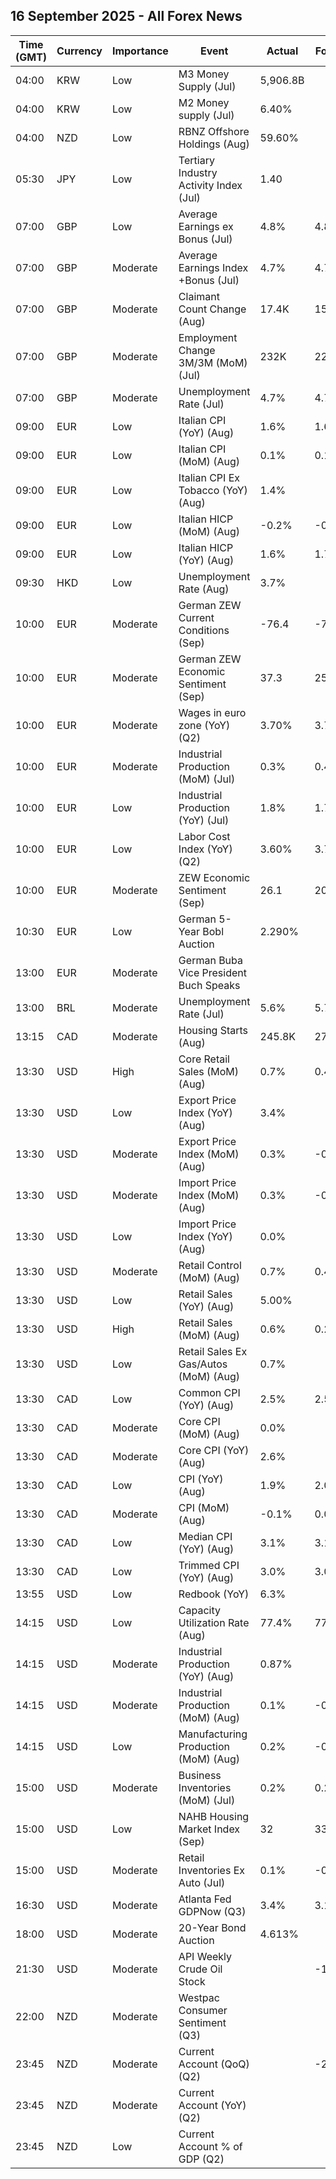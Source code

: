 ## 16 September 2025 - All Forex News

| Time (GMT) | Currency | Importance | Event | Actual | Forecast | Previous |
|------|----------|------------|-------|--------|----------|----------|
| 04:00 | KRW | Low | M3 Money Supply (Jul) | 5,906.8B |  | 5,851.1B |
| 04:00 | KRW | Low | M2 Money supply (Jul) | 6.40% |  | 5.40% |
| 04:00 | NZD | Low | RBNZ Offshore Holdings (Aug) | 59.60% |  | 60.80% |
| 05:30 | JPY | Low | Tertiary Industry Activity Index (Jul) | 1.40 |  | 3.90 |
| 07:00 | GBP | Low | Average Earnings ex Bonus (Jul) | 4.8% | 4.8% | 5.0% |
| 07:00 | GBP | Moderate | Average Earnings Index +Bonus (Jul) | 4.7% | 4.7% | 4.6% |
| 07:00 | GBP | Moderate | Claimant Count Change (Aug) | 17.4K | 15.3K | -33.3K |
| 07:00 | GBP | Moderate | Employment Change 3M/3M (MoM) (Jul) | 232K | 220K | 238K |
| 07:00 | GBP | Moderate | Unemployment Rate (Jul) | 4.7% | 4.7% | 4.7% |
| 09:00 | EUR | Low | Italian CPI (YoY) (Aug) | 1.6% | 1.6% | 1.6% |
| 09:00 | EUR | Low | Italian CPI (MoM) (Aug) | 0.1% | 0.1% | 0.4% |
| 09:00 | EUR | Low | Italian CPI Ex Tobacco (YoY) (Aug) | 1.4% |  | 1.5% |
| 09:00 | EUR | Low | Italian HICP (MoM) (Aug) | -0.2% | -0.2% | -1.0% |
| 09:00 | EUR | Low | Italian HICP (YoY) (Aug) | 1.6% | 1.7% | 1.7% |
| 09:30 | HKD | Low | Unemployment Rate (Aug) | 3.7% |  | 3.7% |
| 10:00 | EUR | Moderate | German ZEW Current Conditions (Sep) | -76.4 | -75.0 | -68.6 |
| 10:00 | EUR | Moderate | German ZEW Economic Sentiment (Sep) | 37.3 | 25.3 | 34.7 |
| 10:00 | EUR | Moderate | Wages in euro zone (YoY) (Q2) | 3.70% | 3.70% | 3.50% |
| 10:00 | EUR | Moderate | Industrial Production (MoM) (Jul) | 0.3% | 0.4% | -0.6% |
| 10:00 | EUR | Low | Industrial Production (YoY) (Jul) | 1.8% | 1.7% | 0.7% |
| 10:00 | EUR | Low | Labor Cost Index (YoY) (Q2) | 3.60% | 3.70% | 3.40% |
| 10:00 | EUR | Moderate | ZEW Economic Sentiment (Sep) | 26.1 | 20.3 | 25.1 |
| 10:30 | EUR | Low | German 5-Year Bobl Auction | 2.290% |  | 2.320% |
| 13:00 | EUR | Moderate | German Buba Vice President Buch Speaks |  |  |  |
| 13:00 | BRL | Moderate | Unemployment Rate (Jul) | 5.6% | 5.7% | 5.8% |
| 13:15 | CAD | Moderate | Housing Starts (Aug) | 245.8K | 278.0K | 293.5K |
| 13:30 | USD | High | Core Retail Sales (MoM) (Aug) | 0.7% | 0.4% | 0.4% |
| 13:30 | USD | Low | Export Price Index (YoY) (Aug) | 3.4% |  | 2.4% |
| 13:30 | USD | Moderate | Export Price Index (MoM) (Aug) | 0.3% | -0.1% | 0.3% |
| 13:30 | USD | Moderate | Import Price Index (MoM) (Aug) | 0.3% | -0.2% | 0.2% |
| 13:30 | USD | Low | Import Price Index (YoY) (Aug) | 0.0% |  | -0.2% |
| 13:30 | USD | Moderate | Retail Control (MoM) (Aug) | 0.7% | 0.4% | 0.5% |
| 13:30 | USD | Low | Retail Sales (YoY) (Aug) | 5.00% |  | 4.09% |
| 13:30 | USD | High | Retail Sales (MoM) (Aug) | 0.6% | 0.2% | 0.6% |
| 13:30 | USD | Low | Retail Sales Ex Gas/Autos (MoM) (Aug) | 0.7% |  | 0.3% |
| 13:30 | CAD | Low | Common CPI (YoY) (Aug) | 2.5% | 2.5% | 2.6% |
| 13:30 | CAD | Moderate | Core CPI (MoM) (Aug) | 0.0% |  | 0.1% |
| 13:30 | CAD | Moderate | Core CPI (YoY) (Aug) | 2.6% |  | 2.6% |
| 13:30 | CAD | Low | CPI (YoY) (Aug) | 1.9% | 2.0% | 1.7% |
| 13:30 | CAD | Moderate | CPI (MoM) (Aug) | -0.1% | 0.0% | 0.3% |
| 13:30 | CAD | Low | Median CPI (YoY) (Aug) | 3.1% | 3.1% | 3.1% |
| 13:30 | CAD | Low | Trimmed CPI (YoY) (Aug) | 3.0% | 3.0% | 3.1% |
| 13:55 | USD | Low | Redbook (YoY) | 6.3% |  | 6.6% |
| 14:15 | USD | Low | Capacity Utilization Rate (Aug) | 77.4% | 77.4% | 77.4% |
| 14:15 | USD | Moderate | Industrial Production (YoY) (Aug) | 0.87% |  | 1.27% |
| 14:15 | USD | Moderate | Industrial Production (MoM) (Aug) | 0.1% | -0.1% | -0.4% |
| 14:15 | USD | Low | Manufacturing Production (MoM) (Aug) | 0.2% | -0.2% | -0.1% |
| 15:00 | USD | Moderate | Business Inventories (MoM) (Jul) | 0.2% | 0.2% | 0.2% |
| 15:00 | USD | Low | NAHB Housing Market Index (Sep) | 32 | 33 | 32 |
| 15:00 | USD | Moderate | Retail Inventories Ex Auto (Jul) | 0.1% | -0.1% | 0.1% |
| 16:30 | USD | Moderate | Atlanta Fed GDPNow (Q3) | 3.4% | 3.1% | 3.1% |
| 18:00 | USD | Moderate | 20-Year Bond Auction | 4.613% |  | 4.876% |
| 21:30 | USD | Moderate | API Weekly Crude Oil Stock |  | -1.600M | 1.250M |
| 22:00 | NZD | Moderate | Westpac Consumer Sentiment (Q3) |  |  | 91.2 |
| 23:45 | NZD | Moderate | Current Account (QoQ) (Q2) |  | -2.67B | -2.32B |
| 23:45 | NZD | Moderate | Current Account (YoY) (Q2) |  |  | -24.66B |
| 23:45 | NZD | Low | Current Account % of GDP (Q2) |  |  | -5.70% |
